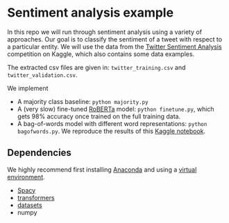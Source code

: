 # Sentiment analysis example
In this repo we will run through sentiment analysis using a variety of approaches.
Our goal is to classify the sentiment of a tweet with respect to a particular entity.
We will use the data from the
[Twitter Sentiment Analysis](https://www.kaggle.com/datasets/jp797498e/twitter-entity-sentiment-analysis)
competition on Kaggle, which also contains some data examples.

The extracted csv files are given in: `twitter_training.csv` and `twitter_validation.csv`.

We implement
* A majority class baseline: `python majority.py`
* A (very slow) fine-tuned [RoBERTa](https://arxiv.org/abs/1907.11692) model: `python finetune.py`,
    which gets 98% accuracy once trained on the full training data.
* A bag-of-words model with different word representations: `python bagofwords.py`.
    We reproduce the results of this [Kaggle notebook](https://www.kaggle.com/code/katearb/sentiment-analysis-in-twitter-93-test-acc).

## Dependencies
We highly recommend first installing [Anaconda](https://docs.anaconda.com/anaconda/install/)
and using a
[virtual environment](https://docs.conda.io/projects/conda/en/latest/user-guide/tasks/manage-environments.html).

* [Spacy](https://spacy.io/usage)
* [transformers](https://huggingface.co/docs/transformers/installation)
* [datasets](https://huggingface.co/docs/datasets/installation)
* numpy


